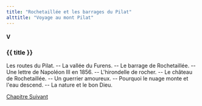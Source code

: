 ```yaml
---
title: "Rochetaillée et les barrages du Pilat"
alttitle: "Voyage au mont Pilat"
---
```


#### V

### {{ title }}

<div class="tltr">

Les routes du Pilat. -- La vallée du Furens. -- Le barrage de Rochetaillée. -- Une lettre
de Napoléon III en 1856. -- L'hirondelle de rocher. -- Le château de Rochetaillée. -- Un
guerrier amoureux. -- Pourquoi le nuage monte et l'eau descend. -- La nature et le bon
Dieu.

</div>

<div id="next">

[Chapitre Suivant](06.html)

</div>
